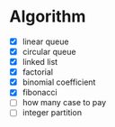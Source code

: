 # Algorithm
- [x] linear queue
- [x] circular queue
- [x] linked list
- [x] factorial
- [x] binomial coefficient
- [x] fibonacci
- [ ] how many case to pay
- [ ] integer partition
